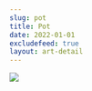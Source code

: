 ```yaml
---
slug: pot
title: Pot
date: 2022-01-01
excludefeed: true
layout: art-detail
---
```

![](/art/pot.webp)
